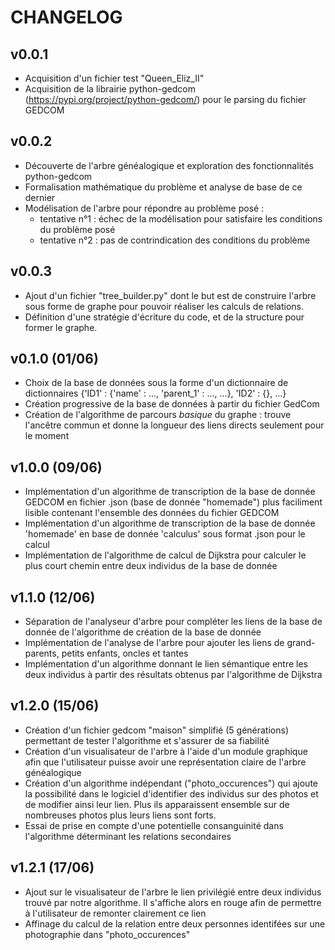 # CHANGELOG

## v0.0.1

- Acquisition d'un fichier test "Queen_Eliz_II"
- Acquisition de la librairie python-gedcom (https://pypi.org/project/python-gedcom/) pour le parsing du fichier GEDCOM

## v0.0.2

- Découverte de l'arbre généalogique et exploration des fonctionnalités python-gedcom
- Formalisation mathématique du problème et analyse de base de ce dernier
- Modélisation de l'arbre pour répondre au problème posé :
  - tentative n°1 : échec de la modélisation pour satisfaire les conditions du problème posé
  - tentative n°2 : pas de contrindication des conditions du problème

## v0.0.3

- Ajout d'un fichier "tree_builder.py" dont le but est de construire l'arbre sous forme de graphe pour pouvoir 
réaliser les calculs de relations.
- Définition d'une stratégie d'écriture du code, et de la structure pour former le graphe.

## v0.1.0 (01/06)

- Choix de la base de données sous la forme d'un dictionnaire de dictionnaires {'ID1' :
{'name' : ..., 'parent_1' : ..., ...}, 'ID2' : {}, ...}
- Création progressive de la base de données à partir du fichier GedCom
- Création de l'algorithme de parcours *basique* du graphe : trouve l'ancêtre commun et donne la 
longueur des liens directs seulement pour le moment

## v1.0.0 (09/06)

- Implémentation d'un algorithme de transcription de la base de donnée GEDCOM en fichier .json (base de donnée 
"homemade") plus faciliment lisible contenant l'ensemble des données du fichier GEDCOM
- Implémentation d'un algorithme de transcription de la base de donnée 'homemade' en base de donnée 'calculus' sous
format .json pour le calcul
- Implémentation de l'algorithme de calcul de Dijkstra pour calculer le plus court chemin entre deux individus
de la base de donnée

## v1.1.0 (12/06)

- Séparation de l'analyseur d'arbre pour compléter les liens de la base de donnée de l'algorithme
de création de la base de donnée
- Implémentation de l'analyse de l'arbre pour ajouter les liens de grand-parents, petits enfants, oncles et tantes
- Implémentation d'un algorithme donnant le lien sémantique entre les deux individus à partir des résultats obtenus par l'algorithme de Dijkstra

## v1.2.0 (15/06)

- Création d'un fichier gedcom "maison" simplifié (5 générations) permettant de tester l'algorithme et s'assurer de sa fiabilité
- Création d'un visualisateur de l'arbre à l'aide d'un module graphique afin que l'utilisateur puisse avoir une représentation claire de l'arbre généalogique
- Création d'un algorithme indépendant ("photo_occurences") qui ajoute la possibilité dans le logiciel d'identifier des individus sur des photos et de modifier ainsi leur lien. Plus ils apparaissent ensemble sur de nombreuses photos plus leurs liens sont forts.
- Essai de prise en compte d'une potentielle consanguinité dans l'algorithme déterminant les relations secondaires

## v1.2.1 (17/06)

- Ajout sur le visualisateur de l'arbre le lien privilégié entre deux individus trouvé par notre algorithme. Il s'affiche alors en rouge afin de permettre à l'utilisateur de remonter clairement ce lien
- Affinage du calcul de la relation entre deux personnes identifées sur une photographie dans "photo_occurences"